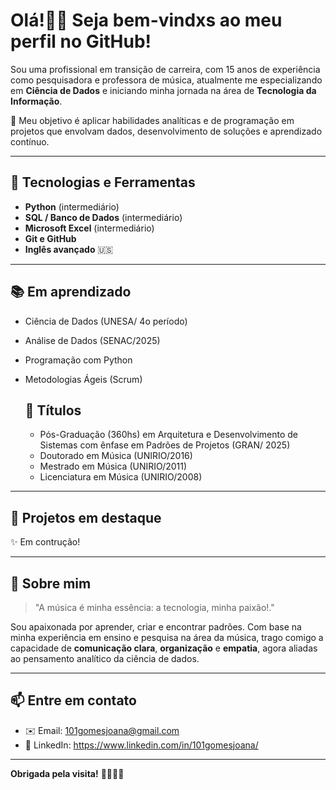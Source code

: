 # Olá!🙌🏼 Seja bem-vindxs ao meu perfil no GitHub!

Sou uma profissional em transição de carreira, com 15 anos de experiência como pesquisadora e professora de música, atualmente me especializando em **Ciência de Dados** e iniciando minha jornada na área de **Tecnologia da Informação**.

🎯 Meu objetivo é aplicar habilidades analíticas e de programação em projetos que envolvam dados, desenvolvimento de soluções e aprendizado contínuo.

---

## 🚀 Tecnologias e Ferramentas

- **Python** (intermediário)
- **SQL / Banco de Dados** (intermediário)
- **Microsoft Excel** (intermediário)
- **Git e GitHub**
- **Inglês avançado** 🇺🇸

---

## 📚 Em aprendizado
- Ciência de Dados (UNESA/ 4o período)
- Análise de Dados (SENAC/2025)    
- Programação com Python  
- Metodologias Ágeis (Scrum)

  ## 🥇 Títulos
  - Pós-Graduação (360hs) em Arquitetura e Desenvolvimento de Sistemas com ênfase em Padrões de Projetos (GRAN/ 2025)
  - Doutorado em Música (UNIRIO/2016)
  - Mestrado em Música (UNIRIO/2011)
  - Licenciatura em Música (UNIRIO/2008)

---

## 📁 Projetos em destaque

✨ Em contrução!

---

## 💬 Sobre mim

> "A música é minha essência: a tecnologia, minha paixão!."

Sou apaixonada por aprender, criar e encontrar padrões. Com base na minha experiência em ensino e pesquisa na área da música, trago comigo a capacidade de **comunicação clara**, **organização** e **empatia**, agora aliadas ao pensamento analítico da ciência de dados.

---

## 📫 Entre em contato

- ✉️ Email: 101gomesjoana@gmail.com  
- 💼 LinkedIn: https://www.linkedin.com/in/101gomesjoana/ 

---

**Obrigada pela visita!** 🙋🏽‍♀️🌟


<!--
**101GomJo/101GomJo** is a ✨ _special_ ✨ repository because its `README.md` (this file) appears on your GitHub profile.

Here are some ideas to get you started:

- 🔭 I’m currently working on ...
- 🌱 I’m currently learning ...
- 👯 I’m looking to collaborate on ...
- 🤔 I’m looking for help with ...
- 💬 Ask me about ...
- 📫 How to reach me: ...
- 😄 Pronouns: ...
- ⚡ Fun fact: ...
-->
